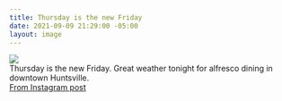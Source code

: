 ```yaml
---
title: Thursday is the new Friday
date: 2021-09-09 21:29:00 -05:00
layout: image
---
```


<img src="https://scontent-iad3-1.cdninstagram.com/v/t51.29350-15/241507507_223175026439151_2169064486629555895_n.jpg?_nc_cat=101&ccb=1-5&_nc_sid=8ae9d6&_nc_ohc=ATA8hn6HJb0AX8hnZ0X&_nc_ht=scontent-iad3-1.cdninstagram.com&edm=ANo9K5cEAAAA&oh=f96921771b8a7b9f9ae45ae3ec946ad1&oe=6143B9FC"><br>
Thursday is the new Friday. Great weather tonight for alfresco dining in downtown Huntsville.<br>
<a href="https://www.instagram.com/p/CTn8w2_rljV/">From Instagram post</a>
